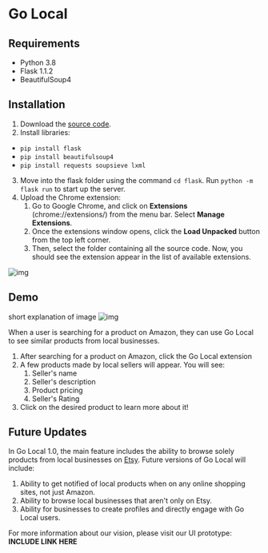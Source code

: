 # Go Local

## Requirements
* Python 3.8
* Flask 1.1.2
* BeautifulSoup4

## Installation
1. Download the [source code](https://github.com/vaishudon/Go-Local.git).
2. Install libraries:
* `pip install flask`
* `pip install beautifulsoup4`
* `pip install requests soupsieve lxml`
3. Move into the flask folder using the command `cd flask`. Run `python -m flask run` to start up the server.
4. Upload the Chrome extension:
    1. Go to Google Chrome, and click on **Extensions** (chrome://extensions/) from the menu bar. Select **Manage Extensions**.
    2. Once the extensions window opens, click the **Load Unpacked** button from the top left corner.
    3. Then, select the folder containing all the source code. Now, you should see the extension appear in the list of available extensions. 
 
![img](https://user-images.githubusercontent.com/56169756/162602059-fe0dc585-05f4-4b9c-9feb-06a9bd2545ec.png)

## Demo
short explanation of image
![img](https://user-images.githubusercontent.com/56169756/162601661-e5dcf4dc-0602-4a6e-95c0-3461b46ad5bb.png)

When a user is searching for a product on Amazon, they can use Go Local to see similar products from local businesses.

1. After searching for a product on Amazon, click the Go Local extension
2. A few products made by local sellers will appear. You will see:
    1.  Seller's name
    2. Seller's description
    3. Product pricing
    4. Seller's Rating
3. Click on the desired product to learn more about it!

## Future Updates
In Go Local 1.0, the main feature includes the ability to browse solely products from local businesses on [Etsy](https://www.etsy.com/). Future versions of Go Local will include:
1. Ability to get notified of local products when on any online shopping sites, not just Amazon.
2. Ability to browse local businesses that aren't only on Etsy.
3. Ability for businesses to create profiles and directly engage with Go Local users.

For more information about our vision, please visit our UI prototype: **INCLUDE LINK HERE**
